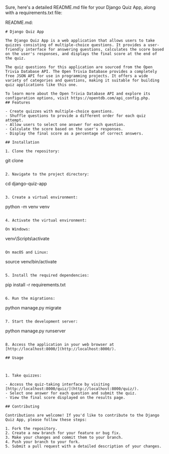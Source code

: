 Sure, here's a detailed README.md file for your Django Quiz App, along with a requirements.txt file:

README.md:

```
# Django Quiz App

The Django Quiz App is a web application that allows users to take quizzes consisting of multiple-choice questions. It provides a user-friendly interface for answering questions, calculates the score based on the user's responses, and displays the final score at the end of the quiz.

The quiz questions for this application are sourced from the Open Trivia Database API. The Open Trivia Database provides a completely free JSON API for use in programming projects. It offers a wide variety of categories and questions, making it suitable for building quiz applications like this one.

To learn more about the Open Trivia Database API and explore its configuration options, visit https://opentdb.com/api_config.php.
## Features

- Create quizzes with multiple-choice questions.
- Shuffle questions to provide a different order for each quiz attempt.
- Allow users to select one answer for each question.
- Calculate the score based on the user's responses.
- Display the final score as a percentage of correct answers.

## Installation

1. Clone the repository:

```
git clone <repository-url>
```

2. Navigate to the project directory:

```
cd django-quiz-app
```

3. Create a virtual environment:

```
python -m venv venv
```

4. Activate the virtual environment:

On Windows:

```
venv\Scripts\activate
```

On macOS and Linux:

```
source venv/bin/activate
```

5. Install the required dependencies:

```
pip install -r requirements.txt
```

6. Run the migrations:

```
python manage.py migrate
```

7. Start the development server:

```
python manage.py runserver
```

8. Access the application in your web browser at [http://localhost:8000/](http://localhost:8000/).

## Usage



1. Take quizzes:

- Access the quiz-taking interface by visiting [http://localhost:8000/quiz/](http://localhost:8000/quiz/).
- Select one answer for each question and submit the quiz.
- View the final score displayed on the results page.

## Contributing

Contributions are welcome! If you'd like to contribute to the Django Quiz App, please follow these steps:

1. Fork the repository.
2. Create a new branch for your feature or bug fix.
3. Make your changes and commit them to your branch.
4. Push your branch to your fork.
5. Submit a pull request with a detailed description of your changes.
